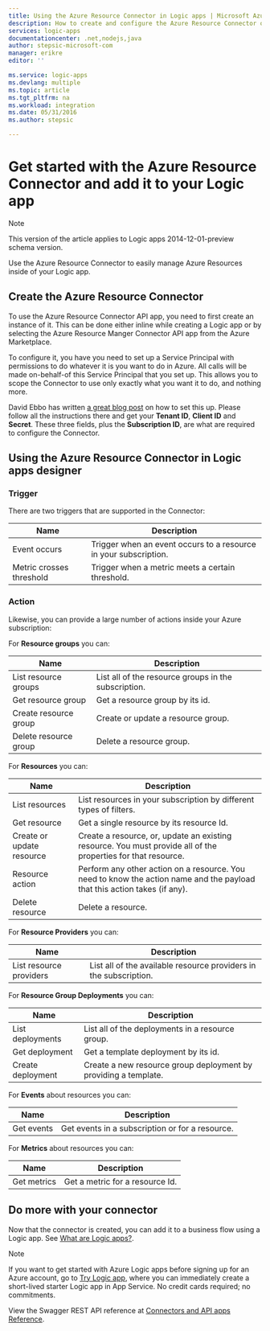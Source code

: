 ```yaml
---
title: Using the Azure Resource Connector in Logic apps | Microsoft Azure App Service
description: How to create and configure the Azure Resource Connector or API app and use it in a Logic app in Azure App Service
services: logic-apps
documentationcenter: .net,nodejs,java
author: stepsic-microsoft-com
manager: erikre
editor: ''

ms.service: logic-apps
ms.devlang: multiple
ms.topic: article
ms.tgt_pltfrm: na
ms.workload: integration
ms.date: 05/31/2016
ms.author: stepsic

---
```

# Get started with the Azure Resource Connector and add it to your Logic app
> [!NOTE]
> This version of the article applies to Logic apps 2014-12-01-preview schema version.
> 
> 

Use the Azure Resource Connector to easily manage Azure Resources inside of your Logic app.

## Create the Azure Resource Connector
To use the Azure Resource Connector API app, you need to first create an instance of it. This can be done either inline while creating a Logic app or by selecting the Azure Resource Manger Connector API app from the Azure Marketplace.

To configure it, you have you need to set up a Service Principal with permissions to do whatever it is you want to do in Azure. All calls will be made on-behalf-of this Service Principal that you set up. This allows you to scope the Connector to use only exactly what you want it to do, and nothing more.

David Ebbo has written [a great blog post](http://blog.davidebbo.com/2014/12/azure-service-principal.html) on how to set this up. Please follow all the instructions there and get your **Tenant ID**, **Client ID** and **Secret**. These three fields, plus the **Subscription ID**, are what are required to configure the Connector.

## Using the Azure Resource Connector in Logic apps designer
### Trigger
There are two triggers that are supported in the Connector:

| Name | Description |
| --- | --- |
| Event occurs |Trigger when an event occurs to a resource in your subscription. |
| Metric crosses threshold |Trigger when a metric meets a certain threshold. |

### Action
Likewise, you can provide a large number of actions inside your Azure subscription:

For **Resource groups** you can:

| Name | Description |
| --- | --- |
| List resource groups |List all of the resource groups in the subscription. |
| Get resource group |Get a resource group by its id. |
| Create resource group |Create or update a resource group. |
| Delete resource group |Delete a resource group. |

For **Resources** you can:

| Name | Description |
| --- | --- |
| List resources |List resources in your subscription by different types of filters. |
| Get resource |Get a single resource by its resource Id. |
| Create or update resource |Create a resource, or, update an existing resource. You must provide all of the properties for that resource. |
| Resource action |Perform any other action on a resource. You need to know the action name and the payload that this action takes (if any). |
| Delete resource |Delete a resource. |

For **Resource Providers** you can:

| Name | Description |
| --- | --- |
| List resource providers |List all of the available resource providers in the subscription. |

For **Resource Group Deployments** you can:

| Name | Description |
| --- | --- |
| List deployments |List all of the deployments in a resource group. |
| Get deployment |Get a template deployment by its id. |
| Create deployment |Create a new resource group deployment by providing a template. |

For **Events** about resources you can:

| Name | Description |
| --- | --- |
| Get events |Get events in a subscription or for a resource. |

For **Metrics** about resources you can:

| Name | Description |
| --- | --- |
| Get metrics |Get a metric for a resource Id. |

## Do more with your connector
Now that the connector is created, you can add it to a business flow using a Logic app. See [What are Logic apps?](app-service-logic-what-are-logic-apps.md).

> [!NOTE]
> If you want to get started with Azure Logic apps before signing up for an Azure account, go to [Try Logic app](https://tryappservice.azure.com/?appservice=logic), where you can immediately create a short-lived starter Logic app in App Service. No credit cards required; no commitments.
> 
> 

View the Swagger REST API reference at [Connectors and API apps Reference](http://go.microsoft.com/fwlink/p/?LinkId=529766).

<!--References -->

<!--Links -->
[Creating a Logic app]: app-service-logic-create-a-logic-app.md

